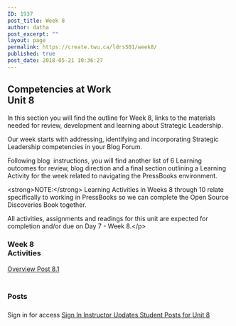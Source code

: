 ```yaml
---
ID: 1937
post_title: Week 8
author: datha
post_excerpt: ""
layout: page
permalink: https://create.twu.ca/ldrs501/week8/
published: true
post_date: 2018-05-21 10:36:27
---
```

<!--themify_builder_static--><h2>Competencies at Work<br/>Unit 8</h2>
 <p>In this section you will find the outline for Week 8, links to the materials needed for review, development and learning about Strategic Leadership.</p> <p>Our week starts with addressing, identifying and incorporating Strategic Leadership competencies in your Blog Forum.</p> <p>Following blog  instructions, you will find another list of 6 Learning outcomes for review, blog direction and a final section outlining a Learning Activity for the week related to navigating the PressBooks environment.</p> <p>&lt;strong&gt;NOTE:&lt;/strong&gt; Learning Activities in Weeks 8 through 10 relate specifically to working in PressBooks so we can complete the Open Source Discoveries Book together.</p> <p>All activities, assignments and readings for this unit are expected for completion and/or due on Day 7 - Week 8.&lt;/p&gt;</p> 
<h3>Week 8<br/>Activities</h3>
 <a href="https://create.twu.ca/ldrs501/unit-8/"> Overview </a> <a href="https://create.twu.ca/ldrs501/week-8-post-8-1/"> Post 8.1 </a> 
<h3><br/>Posts</h3>
 <h3></h3> Sign in for access 
 <a href="https://create.twu.ca/wp-admin"> Sign In </a> 
 <a href="https://create.twu.ca/ldrs501/category/u8-updates"> Instructor Updates </a> <a href="https://create.twu.ca/ldrs501/category/unit-8"> Student Posts for Unit 8 </a><!--/themify_builder_static-->